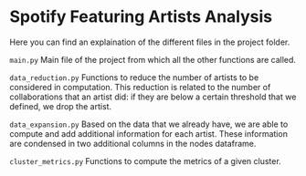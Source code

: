 # Spotify Featuring Artists Analysis
Here you can find an explaination of the different files in the project folder.

```main.py```
Main file of the project from which all the other functions are called.

```data_reduction.py```
Functions to reduce the number of artists to be considered in computation. This reduction is related to the number of collaborations that an artist did: if they are below a certain threshold that we defined, we drop the artist.

```data_expansion.py```
Based on the data that we already have, we are able to compute and add additional information for each artist. These information are condensed in two additional columns in the nodes dataframe. 

```cluster_metrics.py```
Functions to compute the metrics of a given cluster.